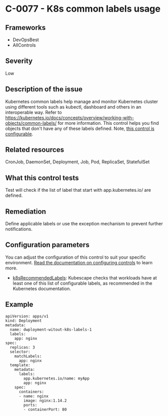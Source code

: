 # C-0077 - K8s common labels usage

## Frameworks
* DevOpsBest
* AllControls
 
## Severity
Low

## Description of the issue
Kubernetes common labels help manage and monitor Kubernetes cluster using different tools such as kubectl, dashboard and others in an interoperable way. Refer to https://kubernetes.io/docs/concepts/overview/working-with-objects/common-labels/ for more information. This control helps you find objects that don't have any of these labels defined. Note, [this control is configurable](#configuration-parameters).
 
## Related resources
CronJob, DaemonSet, Deployment, Job, Pod, ReplicaSet, StatefulSet
 
## What this control tests 
Test will check if the list of label that start with app.kubernetes.io/ are defined.
 
## Remediation
Define applicable labels or use the exception mechanism to prevent further notifications.
 
## Configuration parameters 
 You can adjust the configuration of this control to suit your specific environment. [Read the documentation on configuring controls](../frameworks-and-controls/configuring-controls.md) to learn more.
 
* [k8sRecommendedLabels](../frameworks-and-controls/configuring-controls.md#k8srecommendedlabels):
Kubescape checks that workloads have at least one of this list of configurable labels, as recommended in the Kubernetes documentation.
 
## Example
```
apiVersion: apps/v1
kind: Deployment
metadata:
  name: dwployment-witout-k8s-labels-1
  labels:
    app: nginx
spec:
  replicas: 3
  selector:
    matchLabels:
      app: nginx
  template:
    metadata:
      labels:
        app.kubernetes.io/name: myApp
        app: nginx
    spec:
      containers:
      - name: nginx
        image: nginx:1.14.2
        ports:
        - containerPort: 80

```
